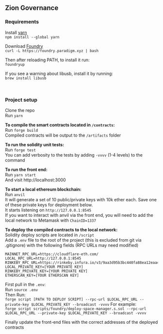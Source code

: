 <h2>Zion Governance</h2>

<h3>Requirements</h3>

Install [yarn](https://classic.yarnpkg.com/lang/en/docs/install/#mac-stable)\
`npm install --global yarn`

Download [Foundry](https://github.com/foundry-rs/foundry)\
`curl -L https://foundry.paradigm.xyz | bash`

Then after reloading PATH, to install it run:\
`foundryup`

If you see a warning about libusb, install it by running:\
`brew install libusb`

<br>

<h3>Project setup</h3>

Clone the repo\
Run `yarn`

<b>To compile the smart contracts located in `/contracts`:</b>\
 Run `forge build`\
 Compiled contracts will be output to the `/artifacts` folder

<b>To run the solidity unit tests:</b>\
 Run `forge test`\
 You can add verbosity to the tests by adding `-vvvv` (1-4 levels) to the command

<b>To run the front end:</b>\
 Run `yarn start`\
 And visit http://localhost:3000

<b>To start a local ethereum blockchain:</b>\
 Run `anvil`\
 It will generate a set of 10 public/private keys with 10k ether each. Save one of these private keys for deployment below.\
 It starts listening on `http://127.0.0.1:8545`\
 If you want to interact with anvil via the front end, you will need to add the local network to Metamask with `ChainID=1337`

<b>To deploy the compiled contracts to the local network:</b>\
 Solidity deploy scripts are located in `/script`\
 Add a `.env` file to the root of the project (this is excluded from git via .gitignore) with the following fields (RPC URLs may need modified)

```
MAINNET_RPC_URL=https://cloudflare-eth.com/
LOCAL_RPC_URL=http://127.0.0.1:8545
RINKEBY_RPC_URL=https://rinkeby.infura.io/v3/9aa3d95b3bc440fa88ea12eaa4456161
LOCAL_PRIVATE_KEY=[YOUR PRIVATE KEY]
RINKEBY_PRIVATE_KEY=[YOUR PRIVATE KEY]
ETHERSCAN_KEY=[YOUR ETHERSCAN KEY]
```

First pull in the `.env`:\
 Run `source .env`\
 Then Run:\
 `forge script [PATH TO DEPLOY SCRIPT] --rpc-url $LOCAL_RPC_URL --private-key $LOCAL_PRIVATE_KEY --broadcast -vvvv`
For example: \
`forge script scripts/foundry/deploy-space-manager.s.sol --rpc-url $LOCAL_RPC_URL --private-key $LOCAL_PRIVATE_KEY --broadcast -vvvv`

Finally update the front-end files with the correct addresses of the deployed contracts
